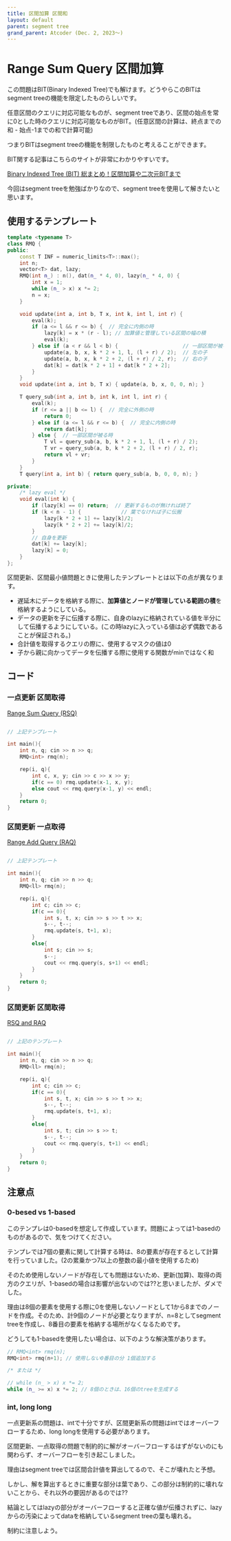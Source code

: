 ```yaml
---
title: 区間加算 区間和
layout: default
parent: segment tree
grand_parent: Atcoder (Dec. 2, 2023〜)
---
```


<script type="text/javascript" id="MathJax-script" async src="https://cdn.jsdelivr.net/npm/mathjax@3/es5/tex-chtml.js"></script>

# Range Sum Query 区間加算

この問題はBIT(Binary Indexed Tree)でも解けます。どうやらこのBITはsegment treeの機能を限定したものらしいです。

任意区間のクエリに対応可能なものが、segment treeであり、区間の始点を常に0とした時のクエリに対応可能なものがBIT。(任意区間の計算は、終点までの和 - 始点-1までの和で計算可能)

つまりBITはsegment treeの機能を制限したものと考えることができます。

BIT関する記事はこちらのサイトが非常にわかりやすいです。

<a href="https://algo-logic.info/binary-indexed-tree/" target="_blank">Binary Indexed Tree (BIT) 総まとめ！区間加算や二次元BITまで</a>

今回はsegment treeを勉強ばかりなので、segment treeを使用して解きたいと思います。

## 使用するテンプレート

```cpp
template <typename T>
class RMQ {
public:
    const T INF = numeric_limits<T>::max();
    int n;
    vector<T> dat, lazy;
    RMQ(int n_) : n(), dat(n_ * 4, 0), lazy(n_ * 4, 0) {
        int x = 1;
        while (n_ > x) x *= 2;
        n = x;
    }

    void update(int a, int b, T x, int k, int l, int r) {
        eval(k);
        if (a <= l && r <= b) {  // 完全に内側の時
            lazy[k] = x * (r - l); // 加算値と管理している区間の幅の積
            eval(k);
        } else if (a < r && l < b) {                     // 一部区間が被る時
            update(a, b, x, k * 2 + 1, l, (l + r) / 2);  // 左の子
            update(a, b, x, k * 2 + 2, (l + r) / 2, r);  // 右の子
            dat[k] = dat[k * 2 + 1] + dat[k * 2 + 2];
        }
    }
    void update(int a, int b, T x) { update(a, b, x, 0, 0, n); }

    T query_sub(int a, int b, int k, int l, int r) {
        eval(k);
        if (r <= a || b <= l) {  // 完全に外側の時
            return 0;
        } else if (a <= l && r <= b) {  // 完全に内側の時
            return dat[k];
        } else {  // 一部区間が被る時
            T vl = query_sub(a, b, k * 2 + 1, l, (l + r) / 2);
            T vr = query_sub(a, b, k * 2 + 2, (l + r) / 2, r);
            return vl + vr;
        }
    }
    T query(int a, int b) { return query_sub(a, b, 0, 0, n); }

private:
    /* lazy eval */
    void eval(int k) {
        if (lazy[k] == 0) return;  // 更新するものが無ければ終了
        if (k < n - 1) {             // 葉でなければ子に伝搬
            lazy[k * 2 + 1] += lazy[k]/2;
            lazy[k * 2 + 2] += lazy[k]/2;
        }
        // 自身を更新
        dat[k] += lazy[k];
        lazy[k] = 0;
    }
};
```

区間更新、区間最小値問題ときに使用したテンプレートとは以下の点が異なります。

- 遅延木にデータを格納する際に、<b>加算値とノードが管理している範囲の積</b>を格納するようにしている。
- データの更新を子に伝播する際に、自身のlazyに格納されている値を半分にして伝播するようにしている。(この時lazyに入っている値は必ず偶数であることが保証される。)
- 合計値を取得するクエリの際に、使用するマスクの値は0
- 子から親に向かってデータを伝播する際に使用する関数がminではなく和

## コード

### 一点更新 区間取得

<a href="https://judge.u-aizu.ac.jp/onlinejudge/description.jsp?id=DSL_2_B&lang=jp" target="_blank">Range Sum Query (RSQ)</a>

```cpp

// 上記テンプレート

int main(){
    int n, q; cin >> n >> q;
    RMQ<int> rmq(n);

    rep(i, q){
        int c, x, y; cin >> c >> x >> y;
        if(c == 0) rmq.update(x-1, x, y);
        else cout << rmq.query(x-1, y) << endl;
    }
    return 0;
}
```

### 区間更新 一点取得

<a href="https://judge.u-aizu.ac.jp/onlinejudge/description.jsp?id=DSL_2_E&lang=ja" target="_blank">Range Add Query (RAQ)</a>

```cpp

// 上記テンプレート

int main(){
    int n, q; cin >> n >> q;
    RMQ<ll> rmq(n);

    rep(i, q){
        int c; cin >> c;
        if(c == 0){
            int s, t, x; cin >> s >> t >> x;
            s--, t--;
            rmq.update(s, t+1, x);
        }
        else{
            int s; cin >> s;
            s--;
            cout << rmq.query(s, s+1) << endl;
        }
    }
    return 0;
}
```

### 区間更新 区間取得

<a href="https://judge.u-aizu.ac.jp/onlinejudge/description.jsp?id=DSL_2_G&lang=ja" target="_blank">RSQ and RAQ</a>

```cpp

// 上記のテンプレート

int main(){
    int n, q; cin >> n >> q;
    RMQ<ll> rmq(n);

    rep(i, q){
        int c; cin >> c;
        if(c == 0){
            int s, t, x; cin >> s >> t >> x;
            s--, t--;
            rmq.update(s, t+1, x);
        }
        else{
            int s, t; cin >> s >> t;
            s--, t--;
            cout << rmq.query(s, t+1) << endl;
        }
    }
    return 0;
}
```

## 注意点

### 0-besed vs 1-based

このテンプレは0-basedを想定して作成しています。問題によっては1-basedのものがあるので、気をつけてください。

テンプレでは7個の要素に関して計算する時は、8の要素が存在するとして計算を行っていました。(2の累乗かつ7以上の整数の最小値を使用するため)

そのため使用しないノードが存在しても問題はないため、更新(加算)、取得の両方のクエリが、1-basedの場合は影響が出ないのでは??と思いましたが、ダメでした。

理由は8個の要素を使用する際に0を使用しないノードとして1から8までのノードを作成。そのため、計9個のノードが必要となりますが、n=8としてsegment treeを作成し、8番目の要素を格納する場所がなくなるためです。

どうしても1-basedを使用したい場合は、以下のような解決策があります。

```cpp
// RMQ<int> rmq(n);
RMQ<int> rmq(n+1); // 使用しない0番目の分 1個追加する

/* または */

// while (n_ > x) x *= 2;
while (n_ >= x) x *= 2; // 8個のときは、16個のtreeを生成する
```

### int, long long

一点更新系の問題は、intで十分ですが、区間更新系の問題はintではオーバーフローするため、long longを使用する必要があります。

区間更新、一点取得の問題で制約的に解がオーバーフローするはずがないのにも関わらず、オーバーフローを引き起こしました。

理由はsegment treeでは区間合計値を算出してるので、そこが壊れたと予想。

しかし、解を算出するときに重要な部分は葉であり、この部分は制約的に壊れないことから、それ以外の要因があるのでは??

結論としてはlazyの部分がオーバーフローすると正確な値が伝播されずに、lazyからの汚染によってdataを格納しているsegment treeの葉も壊れる。

制約に注意しよう。